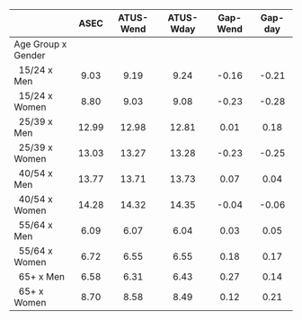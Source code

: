 
|                      |         ASEC |    ATUS-Wend |    ATUS-Wday |     Gap-Wend |      Gap-day |
| -------------------- | :----------: | :----------: | :----------: | :----------: | :----------: |
| Age Group x Gender   |              |              |              |              |              |
| &nbsp;&nbsp;15/24 x Men |         9.03 |         9.19 |         9.24 |        -0.16 |        -0.21 |
| &nbsp;&nbsp;15/24 x Women |         8.80 |         9.03 |         9.08 |        -0.23 |        -0.28 |
| &nbsp;&nbsp;25/39 x Men |        12.99 |        12.98 |        12.81 |         0.01 |         0.18 |
| &nbsp;&nbsp;25/39 x Women |        13.03 |        13.27 |        13.28 |        -0.23 |        -0.25 |
| &nbsp;&nbsp;40/54 x Men |        13.77 |        13.71 |        13.73 |         0.07 |         0.04 |
| &nbsp;&nbsp;40/54 x Women |        14.28 |        14.32 |        14.35 |        -0.04 |        -0.06 |
| &nbsp;&nbsp;55/64 x Men |         6.09 |         6.07 |         6.04 |         0.03 |         0.05 |
| &nbsp;&nbsp;55/64 x Women |         6.72 |         6.55 |         6.55 |         0.18 |         0.17 |
| &nbsp;&nbsp;65+ x Men |         6.58 |         6.31 |         6.43 |         0.27 |         0.14 |
| &nbsp;&nbsp;65+ x Women |         8.70 |         8.58 |         8.49 |         0.12 |         0.21 |

